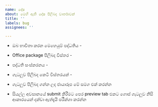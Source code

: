 ```yaml
---
name: දෝෂ
about: මෙහි ඇති දෝෂ පිලිබද වාර්තාවක්
title: ''
labels: bug
assignees: ''

---
```


* ඔබ භාවිතා කරන මෙහෙයුම් පද්ධතිය -

* Office package පිලිබද විස්තර -

* පද්ධති සංස්කරනය -

* ගැටලුව පිලිබද කෙටි විස්තරයක් -




* ගැටලුව පිලිබද ගන්න ලද ජායාරූප මේ සමග එක් කරන්න

* සියල්ල අවසානයේ submit කිරීමට පෙර preview tab එකට ගොස් ගැටලුව නිසි ආකාරයෙන් දක්වා ඇත්දැයි පරීක්ශා කරන්න
